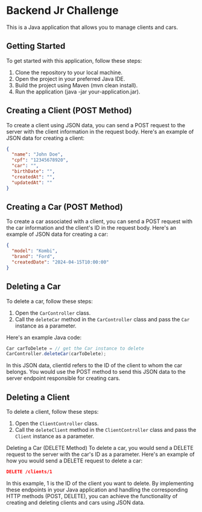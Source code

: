 # Backend Jr Challenge

This is a Java application that allows you to manage clients and cars.

## Getting Started

To get started with this application, follow these steps:

1. Clone the repository to your local machine.
2. Open the project in your preferred Java IDE.
3. Build the project using Maven (mvn clean install).
4. Run the application (java -jar your-application.jar).

## Creating a Client (POST Method)

To create a client using JSON data, you can send a POST request to the server with the client information in the request body. Here's an example of JSON data for creating a client:

```json
{
  "name": "John Doe",
  "cpf": "12345678920",
  "car": "",
  "birthDate": "",
  "createdAt": "",
  "updatedAt": ""
}
```

## Creating a Car (POST Method)

To create a car associated with a client, you can send a POST request with the car information and the client's ID in the request body. Here's an example of JSON data for creating a car:

```json
{
  "model": "Kombi",
  "brand": "Ford",
  "createdDate": "2024-04-15T10:00:00"
}
```

## Deleting a Car

To delete a car, follow these steps:

1. Open the `CarController` class.
2. Call the `deleteCar` method in the `CarController` class and pass the `Car` instance as a parameter.

Here's an example Java code:

```java
Car carToDelete = // get the Car instance to delete
CarController.deleteCar(carToDelete);
```

In this JSON data, clientId refers to the ID of the client to whom the car belongs. You would use the POST method to send this JSON data to the server endpoint responsible for creating cars.

## Deleting a Client

To delete a client, follow these steps:

1. Open the `ClientController` class.
2. Call the `deleteClient` method in the `ClientController` class and pass the `Client` instance as a parameter.

Deleting a Car (DELETE Method)
To delete a car, you would send a DELETE request to the server with the car's ID as a parameter. Here's an example of how you would send a DELETE request to delete a car:

```json
DELETE /clients/1
```

In this example, 1 is the ID of the client you want to delete.
By implementing these endpoints in your Java application and handling the corresponding HTTP methods (POST, DELETE), you can achieve the functionality of creating and deleting clients and cars using JSON data.
